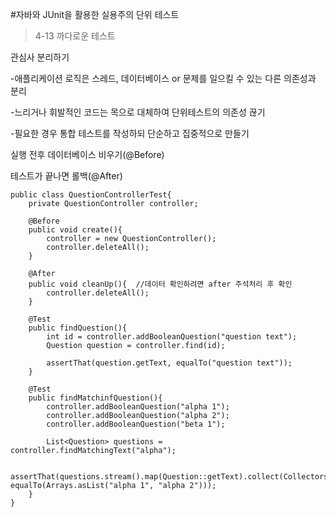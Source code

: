 #자바와 JUnit을 활용한 실용주의 단위 테스트

>4-13 까다로운 테스트

관심사 분리하기

-애플리케이션 로직은 스레드, 데이터베이스 or 문제를 일으킬 수 있는 다른 의존성과 분리

-느리거나 휘발적인 코드는 목으로 대체하여 단위테스트의 의존성 끊기

-필요한 경우 통합 테스트를 작성하되 단순하고 집중적으로 만들기

 
실행 전후 데이터베이스 비우기(@Before)

테스트가 끝나면 롤백(@After)

~~~
public class QuestionControllerTest{
    private QuestionController controller;
    
    @Before
    public void create(){
        controller = new QuestionController();
        controller.deleteAll();
    }
    
    @After
    public void cleanUp(){  //데이터 확인하려면 after 주석처리 후 확인
        controller.deleteAll();
    }
    
    @Test
    public findQuestion(){
        int id = controller.addBooleanQuestion("question text");
        Question question = controller.find(id);
        
        assertThat(question.getText, equalTo("question text"));
    }
    
    @Test
    public findMatchinfQuestion(){
        controller.addBooleanQuestion("alpha 1");
        controller.addBooleanQuestion("alpha 2");
        controller.addBooleanQuestion("beta 1");
        
        List<Question> questions = controller.findMatchingText("alpha");
        
        assertThat(questions.stream().map(Question::getText).collect(Collectors.toList()), equalTo(Arrays.asList("alpha 1", "alpha 2")));
    }
}
~~~

